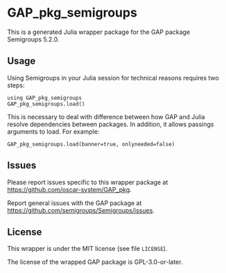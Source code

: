 # GAP_pkg_semigroups

This is a generated Julia wrapper package for the GAP package Semigroups 5.2.0.

## Usage

Using Semigroups in your Julia session for technical reasons requires two steps:

    using GAP_pkg_semigroups
    GAP_pkg_semigroups.load()

This is necessary to deal with difference between how GAP and Julia
resolve dependencies between packages. In addition, it allows passings
arguments to load. For example:

    GAP_pkg_semigroups.load(banner=true, onlyneeded=false)

## Issues

Please report issues specific to this wrapper package at <https://github.com/oscar-system/GAP_pkg>.

Report general issues with the GAP package at <https://github.com/semigroups/Semigroups/issues>.

## License

This wrapper is under the MIT license (see file `LICENSE`).

The license of the wrapped GAP package is GPL-3.0-or-later.
